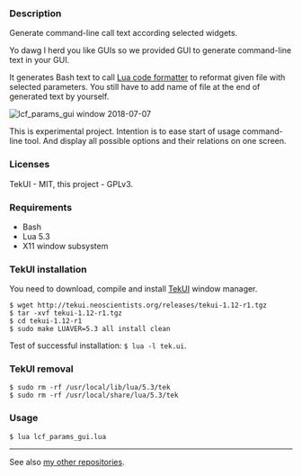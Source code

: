 ### Description

Generate command-line call text according selected widgets.

Yo dawg I herd you like GUIs so we provided GUI to generate
command-line text in your GUI.

It generates Bash text to call [Lua code formatter][lcf] to reformat
given file with selected parameters. You still have to add name of file
at the end of generated text by yourself.

![lcf_params_gui window 2018-07-07][snapshot]

This is experimental project. Intention is to ease start of usage
command-line tool. And display all possible options and their relations
on one screen.

### Licenses

TekUI - MIT, this project - GPLv3.


### Requirements

* Bash
* Lua 5.3
* X11 window subsystem


### TekUI installation

You need to download, compile and install [TekUI][tekui] window manager.

```
$ wget http://tekui.neoscientists.org/releases/tekui-1.12-r1.tgz
$ tar -xvf tekui-1.12-r1.tgz
$ cd tekui-1.12-r1
$ sudo make LUAVER=5.3 all install clean
```
Test of successful installation: `$ lua -l tek.ui`.

### TekUI removal

```
$ sudo rm -rf /usr/local/lib/lua/5.3/tek
$ sudo rm -rf /usr/local/share/lua/5.3/tek
```

### Usage

`$ lua lcf_params_gui.lua`

----

See also [my other repositories][repos].

[tekui]: http://tekui.neoscientists.org/
[lcf]: https://github.com/martin-eden/lua_code_formatter
[repos]: https://github.com/martin-eden/contents
[snapshot]: https://user-images.githubusercontent.com/20048064/42449231-8535fc0c-8388-11e8-9e2e-c8133d7b3a79.png

